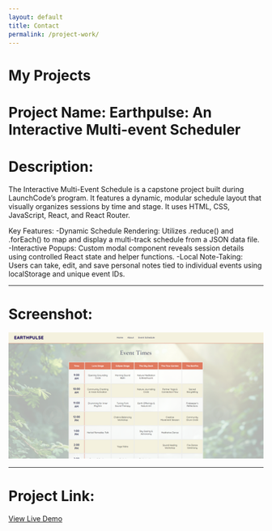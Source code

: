 ```yaml
---
layout: default
title: Contact
permalink: /project-work/
---
```


# My Projects

# Project Name: Earthpulse: An Interactive Multi-event Scheduler

# Description:

The Interactive Multi-Event Schedule is a capstone project built during LaunchCode’s program. It features a dynamic, modular schedule layout that visually organizes sessions by time and stage. It uses HTML, CSS, JavaScript, React, and React Router.

Key Features:
-Dynamic Schedule Rendering: Utilizes .reduce() and .forEach() to map and display a multi-track schedule from a JSON data file.
-Interactive Popups: Custom modal component reveals session details using controlled React state and helper functions.
-Local Note-Taking: Users can take, edit, and save personal notes tied to individual events using localStorage and unique event IDs.

---

# Screenshot:

![Screenshot of project](/assets/project-screenshot.png)

---

# Project Link:

[View Live Demo](https://interactive-multi-event-schedule.netlify.app/#/)

